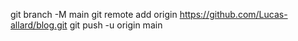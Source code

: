 git branch -M main
git remote add origin https://github.com/Lucas-allard/blog.git
git push -u origin main